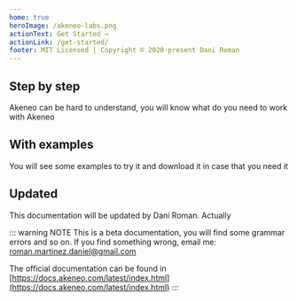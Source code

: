 ```yaml
---
home: true
heroImage: /akeneo-labs.png
actionText: Get Started →
actionLink: /get-started/
footer: MIT Licensed | Copyright © 2020-present Dani Roman
---
```


<div style="text-align: center">
  <Bit/>
</div>

<div class="features">
  <div class="feature">
    <h2>Step by step</h2>
    <p>Akeneo can be hard to understand, you will know what do you need to work with Akeneo</p>
  </div>
  <div class="feature">
      <h2>With examples</h2>
      <p>You will see some examples to try it and download it in case that you need it</p>
    </div>
  <div class="feature">
    <h2>Updated</h2>
    <p>This documentation will be updated by Dani Roman. Actually</p>
  </div>
  
</div>

::: warning NOTE
This is a beta documentation, you will find some grammar errors and so on. If you find something wrong, email me: [roman.martinez.daniel@gmail.com](roman.martinez.daniel@gmail.com)

The official documentation can be found in [https://docs.akeneo.com/latest/index.html](https://docs.akeneo.com/latest/index.html)
:::